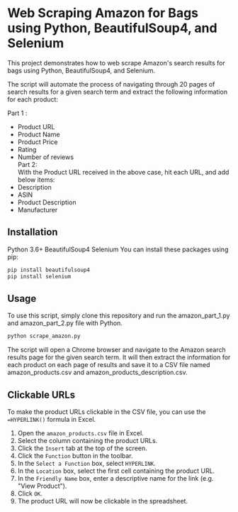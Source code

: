# Web Scraping Amazon for Bags using Python, BeautifulSoup4, and Selenium

This project demonstrates how to web scrape Amazon's search results for bags using Python, BeautifulSoup4, and Selenium.

The script will automate the process of navigating through 20 pages of search results for a given search term and extract the following information for each product:  

Part 1 :
* Product URL
* Product Name
* Product Price
* Rating
* Number of reviews  
Part 2:  
With the Product URL received in the above case, hit each URL, and add below items:
* Description
* ASIN
* Product Description
* Manufacturer

## Installation

Python 3.6+
BeautifulSoup4
Selenium
You can install these packages using pip:

```bash
pip install beautifulsoup4
pip install selenium
```

## Usage
To use this script, simply clone this repository and run the amazon_part_1.py and amazon_part_2.py file with Python.
```bash
python scrape_amazon.py
```
The script will open a Chrome browser and navigate to the Amazon search results page for the given search term. It will then extract the information for each product on each page of results and save it to a CSV file named amazon_products.csv and amazon_products_description.csv.

## Clickable URLs
To make the product URLs clickable in the CSV file, you can use the `=HYPERLINK()` formula in Excel.

1. Open the `amazon_products.csv` file in Excel.  
2. Select the column containing the product URLs.  
2. Click the `Insert` tab at the top of the screen.   
4. Click the `Function` button in the toolbar.  
5. In the `Select a Function` box, select `HYPERLINK`.  
6. In the `Location` box, select the first cell containing the product URL.  
7. In the `Friendly Name` box, enter a descriptive name for the link (e.g. "View Product").  
8. Click `OK`.  
9. The product URL will now be clickable in the spreadsheet.  
